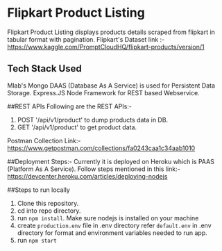 # Flipkart Product Listing

Flipkart Product Listing displays products details scraped from flipkart in tabular format with pagination.
Flipkart's Dataset link :- https://www.kaggle.com/PromptCloudHQ/flipkart-products/version/1


## Tech Stack Used
Mlab's Mongo DAAS (Database As A Service) is used for Persistent Data Storage.
Express.JS Node Framework for REST based Webservice. 

##REST APIs
Following are the REST APIs:-

1) POST '/api/v1/product' to dump products data in DB.
2) GET '/api/v1/product' to get product data.

Postman Collection Link:- https://www.getpostman.com/collections/fa0243caa1c34aab1010

##Deployment Steps:-
Currently it is deployed on Heroku which is PAAS (Platform As A Service).
Follow steps mentioned in this link:- https://devcenter.heroku.com/articles/deploying-nodejs

##Steps to run locally
1. Clone this repository.
2. cd into repo directory.
3. run `npm install`. Make sure nodejs is installed on your machine
4. create `production.env` file in .env directory refer `default.env` in .env directory for format and environment variables needed to run app.
5. run `npm start`

